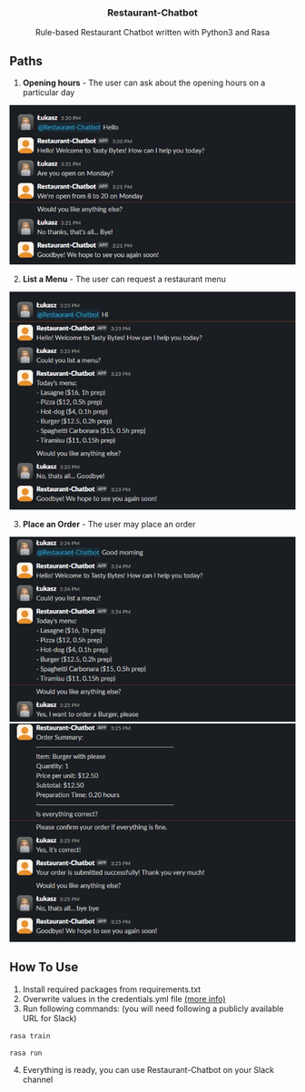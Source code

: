 <h3 align="center">Restaurant-Chatbot</h3>

  <p align="center">
    Rule-based Restaurant Chatbot written with Python3 and Rasa
  </p>

## Paths

1. **Opening hours** - The user can ask about the opening hours on a particular day

![Opening hours example](images/opening-hours.png)


2. **List a Menu** - The user can request a restaurant menu

![List a Menu example](images/menu.png)


3. **Place an Order** - The user may place an order

![Place an Order, 1/2 images example](images/order-1.png)
![Place an Order, 2/2 images example](images/order-2.png)


## How To Use

1. Install required packages from requirements.txt
2. Overwrite values in the credentials.yml file [(more info)](https://rasa.com/docs/rasa/connectors/slack/)
3. Run following commands: (you will need following a publicly available URL for Slack)

```
rasa train
```
```
rasa run
```
4. Everything is ready, you can use Restaurant-Chatbot on your Slack channel
